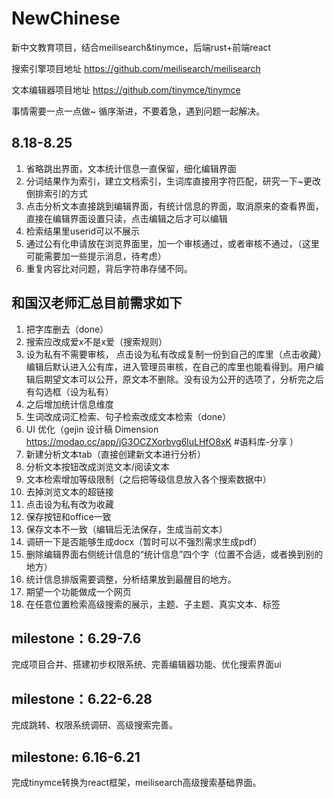 # NewChinese
新中文教育项目，结合meilisearch&amp;tinymce，后端rust+前端react

搜索引擎项目地址
https://github.com/meilisearch/meilisearch

文本编辑器项目地址
https://github.com/tinymce/tinymce

事情需要一点一点做~ 循序渐进，不要着急，遇到问题一起解决。

## 8.18-8.25
1. 省略跳出界面，文本统计信息一直保留，细化编辑界面
2. 分词结果作为索引，建立文档索引，生词库直接用字符匹配，研究一下~更改倒排索引的方式
3. 点击分析文本直接跳到编辑界面，有统计信息的界面，取消原来的查看界面，直接在编辑界面设置只读，点击编辑之后才可以编辑
4. 检索结果里userid可以不展示
5. 通过公有化申请放在浏览界面里，加一个审核通过，或者审核不通过，（这里可能需要加一些提示消息，待考虑）
6. 重复内容比对问题，背后字符串存储不同。

## 和国汉老师汇总目前需求如下
1. 把字库删去（done）
2. 搜索应改成爱x不是x爱（搜索规则）
3. 设为私有不需要审核， 点击设为私有改成复制一份到自己的库里（点击收藏）
编辑后默认进入公有库，进入管理员审核，在自己的库里也能看得到。用户编辑后期望文本可以公开，原文本不删除。没有设为公开的选项了，分析完之后有勾选框（设为私有）
4. 之后增加统计信息维度
5. 生词改成词汇检索、句子检索改成文本检索（done）
6. UI 优化（gejin 设计稿 Dimension https://modao.cc/app/jG3OCZXorbvg6luLHfO8xK #语料库-分享  ）
7. 新建分析文本tab（直接创建新文本进行分析）  
8. 分析文本按钮改成浏览文本/阅读文本
9. 文本检索增加等级限制（之后把等级信息放入各个搜索数据中）
10. 去掉浏览文本的超链接
11. 点击设为私有改为收藏
12. 保存按钮和office一致
13. 保存文本不一致（编辑后无法保存，生成当前文本）
14. 调研一下是否能够生成docx（暂时可以不强烈需求生成pdf）
15. 删除编辑界面右侧统计信息的“统计信息”四个字（位置不合适，或者换到别的地方）
16. 统计信息排版需要调整，分析结果放到最醒目的地方。
17. 期望一个功能做成一个网页
18. 在任意位置检索高级搜索的展示，主题、子主题、真实文本、标签

## milestone：6.29-7.6
完成项目合并、搭建初步权限系统、完善编辑器功能、优化搜索界面ui

## milestone：6.22-6.28
完成跳转、权限系统调研、高级搜索完善。


## milestone: 6.16-6.21
完成tinymce转换为react框架，meilisearch高级搜索基础界面。
